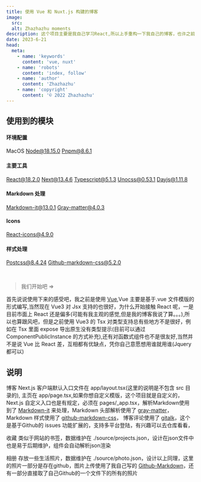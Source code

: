 ```yaml
---
title: 使用 Vue 和 Nuxt.js 构建的博客
image:
  src: 
  alt: Zhazhazhu moments
description: 这个项目主要是我自己学习React,所以上手重构一下我自己的博客，也许之前的就不用了，采用这一版，这里主要记录一下我自己重头写 Vue 和Nuxt 碰到的问题
date: 2023-6-21
head:
  meta:
    - name: 'keywords'
      content: 'vue, nuxt'
    - name: 'robots'
      content: 'index, follow'
    - name: 'author'
      content: 'Zhazhazhu'
    - name: 'copyright'
      content: '© 2022 Zhazhazhu'
---
```


## 使用到的模块

#### 环境配置

<tag>MacOS</tag>
<tag>Node@18.15.0</tag>
<tag>Pnpm@8.6.1</tag>

#### 主要工具

<tag>React@18.2.0</tag>
<tag>Next@13.4.6</tag>
<tag>Typescript@5.1.3</tag>
<tag>Unocss@0.53.1</tag>
<tag>Dayjs@1.11.8</tag>

#### Markdown 处理

<tag>Markdown-it@13.0.1</tag>
<tag>Gray-matter@4.0.3</tag>

#### Icons

<tag>React-icons@4.9.0</tag>

#### 样式处理

<tag>Postcss@8.4.24</tag>
<tag>Github-markdown-css@5.2.0</tag>

<br />

> 我们开始吧 =>

首先说说使用下来的感受吧，我之前是使用 <a href="https://vuejs.org/">Vue</a>,Vue 主要是基于.vue 文件模版的形式编写,当然现在 Vue3 对 Jsx 支持的也很好，为什么开始接触 React 呢，一是目前市面上 React 还是偏多(可能有我主观的感觉,但是我的博客我说了算。。。),所以也算跟风吧，但是之前使用 Vue3 的 Tsx 对类型支持总有些地方不是很好，例如在 Tsx 里面 expose 导出原生没有类型提示(目前可以通过 ComponentPublicInstance 的方式补充),还有对函数式组件也不是很友好,当然并不是说 Vue 比 React 差，互相都有优缺点，凭你自己意愿想用谁就用谁(Jquery 都可以)

## 说明
<tag>博客</tag>
Next.js 客户端默认入口文件在 app/layout.tsx(这里的说明是不包含 src 目录的), 主页在 app/page.tsx,如果你想自定义模版，这个项目就是自定义的，Next.js 自定义入口也是有规定，必须在 pages/\_app.tsx，解析Markdown使用到了 <a href="https://github.com/markdown-it/markdown-it">Markdown-it</a> 来处理，Markdown 头部解析使用了 <a href="https://github.com/jonschlinkert/gray-matter">gray-matter</a>，Markdown 样式使用了 <a href="https://github.com/sindresorhus/github-markdown-css">github-markdown-css</a>，
博客评论使用了 <a href="https://github.com/gitalk/gitalk">gitalk</a>，这个是基于Github的 issues 功能扩展的，支持多平台登陆，有兴趣可以去仓库看看，


<tag>收藏</tag>
类似于网站的书签，数据维护在 ./source/projects.json，设计在json文件中也是易于后期维护，组件会自动解析json渲染


<tag>相册</tag>
存放一些生活照片，数据维护在 ./source/photo.json，设计以上同理，这里的照片一部分是存在github，图片上传使用了我自己写的 <a href="/posts/TmV4dC5qcyBjcmVhdGUgYmxvZy5tZA==">Github-Markdown</a>，还有一部分直接取了自己Github的一个文件下的所有的照片